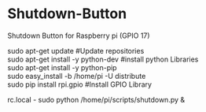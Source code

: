 # Shutdown-Button
Shutdown Button for Raspberry pi (GPIO 17)  

sudo apt-get update #Update repositories  
sudo apt-get install -y python-dev #install python Libraries  
sudo apt-get install -y python-pip  
sudo easy_install -b /home/pi -U distribute  
sudo pip install rpi.gpio #Install GPIO Library  

rc.local - sudo python /home/pi/scripts/shutdown.py &
